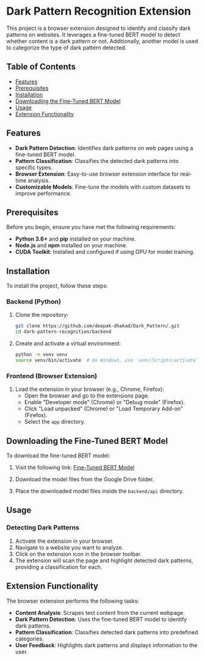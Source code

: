 
# Dark Pattern Recognition Extension

This project is a browser extension designed to identify and classify dark patterns on websites. It leverages a fine-tuned BERT model to detect whether content is a dark pattern or not. Additionally, another model is used to categorize the type of dark pattern detected.

## Table of Contents

- [Features](#features)
- [Prerequisites](#prerequisites)
- [Installation](#installation)
- [Downloading the Fine-Tuned BERT Model](#downloading-the-fine-tuned-bert-model)
- [Usage](#usage)
- [Extension Functionality](#extension-functionality)


## Features

- **Dark Pattern Detection**: Identifies dark patterns on web pages using a fine-tuned BERT model.
- **Pattern Classification**: Classifies the detected dark patterns into specific types.
- **Browser Extension**: Easy-to-use browser extension interface for real-time analysis.
- **Customizable Models**: Fine-tune the models with custom datasets to improve performance.

## Prerequisites

Before you begin, ensure you have met the following requirements:

- **Python 3.6+** and **pip** installed on your machine.
- **Node.js** and **npm** installed on your machine.
- **CUDA Toolkit**: Installed and configured if using GPU for model training.

## Installation

To install the project, follow these steps:

### Backend (Python)

1. Clone the repository:
    ```bash
    git clone https://github.com/deepak-dhakad/Dark_Pattern/.git
    cd dark-pattern-recognition/backend
    ```

2. Create and activate a virtual environment:
    ```bash
    python -m venv venv
    source venv/bin/activate  # On Windows, use `venv\Scripts\activate`
    ```


### Frontend (Browser Extension)


1. Load the extension in your browser (e.g., Chrome, Firefox):
    - Open the browser and go to the extensions page.
    - Enable "Developer mode" (Chrome) or "Debug mode" (Firefox).
    - Click "Load unpacked" (Chrome) or "Load Temporary Add-on" (Firefox).
    - Select the `app` directory.

## Downloading the Fine-Tuned BERT Model

To download the fine-tuned BERT model:

1. Visit the following link: [Fine-Tuned BERT Model](https://drive.google.com/drive/folders/1KKfP0-sfA6D-XwqH0mjQOghQA69TLeJw?usp=sharing)

2. Download the model files from the Google Drive folder.

3. Place the downloaded model files inside the `backend/api` directory.



## Usage

### Detecting Dark Patterns

1. Activate the extension in your browser.
2. Navigate to a website you want to analyze.
3. Click on the extension icon in the browser toolbar.
4. The extension will scan the page and highlight detected dark patterns, providing a classification for each.

## Extension Functionality

The browser extension performs the following tasks:

- **Content Analysis**: Scrapes text content from the current webpage.
- **Dark Pattern Detection**: Uses the fine-tuned BERT model to identify dark patterns.
- **Pattern Classification**: Classifies detected dark patterns into predefined categories.
- **User Feedback**: Highlights dark patterns and displays information to the user.
